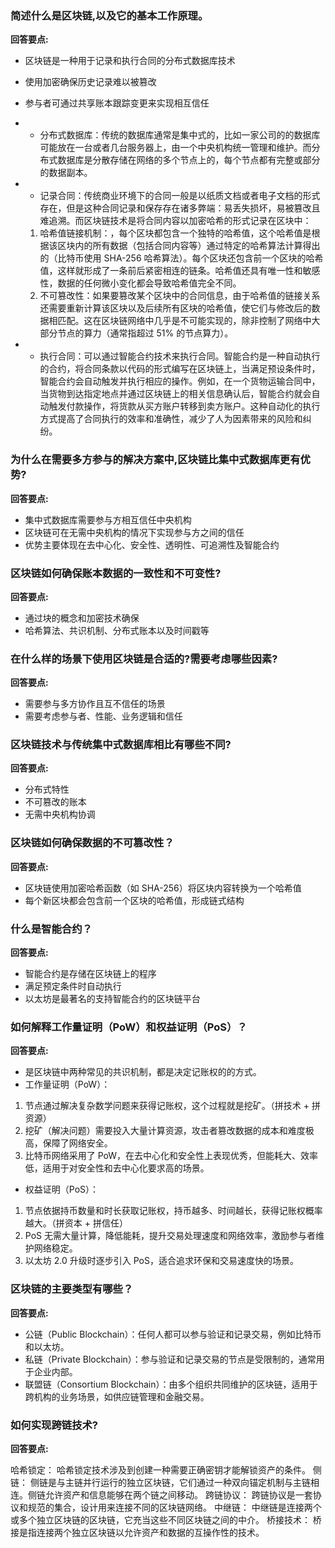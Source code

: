 ### 简述什么是区块链,以及它的基本工作原理。

**回答要点:**

- 区块链是一种用于记录和执行合同的分布式数据库技术
- 使用加密确保历史记录难以被篡改
- 参与者可通过共享账本跟踪变更来实现相互信任

- - 分布式数据库：传统的数据库通常是集中式的，比如一家公司的的数据库可能放在一台或者几台服务器上，由一个中央机构统一管理和维护。而分布式数据库是分散存储在网络的多个节点上的，每个节点都有完整或部分的数据副本。

- - 记录合同：传统商业环境下的合同一般是以纸质文档或者电子文档的形式存在，但是这种合同记录和保存存在诸多弊端：易丢失损坏，易被篡改且难追溯。而区块链技术是将合同内容以加密哈希的形式记录在区块中：
  1. 哈希值链接机制：，每个区块都包含一个独特的哈希值，这个哈希值是根据该区块内的所有数据（包括合同内容等）通过特定的哈希算法计算得出的（比特币使用 SHA-256 哈希算法）。每个区块还包含前一个区块的哈希值，这样就形成了一条前后紧密相连的链条。哈希值还具有唯一性和敏感性，数据的任何微小变化都会导致哈希值完全不同。
  2. 不可篡改性：如果要篡改某个区块中的合同信息，由于哈希值的链接关系还需要重新计算该区块以及后续所有区块的哈希值，使它们与修改后的数据相匹配。这在区块链网络中几乎是不可能实现的，除非控制了网络中大部分节点的算力（通常指超过 51% 的节点算力）。

- - 执行合同：可以通过智能合约技术来执行合同。智能合约是一种自动执行的合约，将合同条款以代码的形式编写在区块链上，当满足预设条件时，智能合约会自动触发并执行相应的操作。例如，在一个货物运输合同中，当货物到达指定地点并通过区块链上的相关信息确认后，智能合约就会自动触发付款操作，将货款从买方账户转移到卖方账户。这种自动化的执行方式提高了合同执行的效率和准确性，减少了人为因素带来的风险和纠纷。


### 为什么在需要多方参与的解决方案中,区块链比集中式数据库更有优势?

**回答要点:**

- 集中式数据库需要参与方相互信任中央机构
- 区块链可在无需中央机构的情况下实现参与方之间的信任
- 优势主要体现在去中心化、安全性、透明性、可追溯性及智能合约

### 区块链如何确保账本数据的一致性和不可变性?

**回答要点:**

- 通过块的概念和加密技术确保
- 哈希算法、共识机制、分布式账本以及时间戳等

### 在什么样的场景下使用区块链是合适的?需要考虑哪些因素?

**回答要点:**

- 需要参与多方协作且互不信任的场景
- 需要考虑参与者、性能、业务逻辑和信任

### 区块链技术与传统集中式数据库相比有哪些不同?

**回答要点:**

- 分布式特性
- 不可篡改的账本
- 无需中央机构协调

### 区块链如何确保数据的不可篡改性？

**回答要点:**

- 区块链使用加密哈希函数（如 SHA-256）将区块内容转换为一个哈希值
- 每个新区块都会包含前一个区块的哈希值，形成链式结构

### 什么是智能合约？

**回答要点:**

- 智能合约是存储在区块链上的程序
- 满足预定条件时自动执行
- 以太坊是最著名的支持智能合约的区块链平台

### 如何解释工作量证明（PoW）和权益证明（PoS）？

**回答要点:**

- 是区块链中两种常见的共识机制，都是决定记账权的的方式。
- 工作量证明（PoW）：
1. 节点通过解决复杂数学问题来获得记账权，这个过程就是挖矿。（拼技术 + 拼资源）
2. 挖矿（解决问题）需要投入大量计算资源，攻击者篡改数据的成本和难度极高，保障了网络安全。
3. 比特币网络采用了 PoW，在去中心化和安全性上表现优秀，但能耗大、效率低，适用于对安全性和去中心化要求高的场景。

- 权益证明（PoS）：
1. 节点依据持币数量和时长获取记账权，持币越多、时间越长，获得记账权概率越大。（拼资本 + 拼信任）
2. PoS 无需大量计算，降低能耗，提升交易处理速度和网络效率，激励参与者维护网络稳定。
3. 以太坊 2.0 升级时逐步引入 PoS，适合追求环保和交易速度快的场景。

### 区块链的主要类型有哪些？

**回答要点:**

- 公链（Public Blockchain）：任何人都可以参与验证和记录交易，例如比特币和以太坊。
- 私链（Private Blockchain）：参与验证和记录交易的节点是受限制的，通常用于企业内部。
- 联盟链（Consortium Blockchain）：由多个组织共同维护的区块链，适用于跨机构的业务场景，如供应链管理和金融交易。

### 如何实现跨链技术?

**回答要点:**

哈希锁定： 哈希锁定技术涉及到创建一种需要正确密钥才能解锁资产的条件。
侧链： 侧链是与主链并行运行的独立区块链，它们通过一种双向锚定机制与主链相连。侧链允许资产和信息能够在两个链之间移动。
跨链协议： 跨链协议是一套协议和规范的集合，设计用来连接不同的区块链网络。
中继链： 中继链是连接两个或多个独立区块链的区块链，它充当这些不同区块链之间的中介。
桥接技术： 桥接是指连接两个独立区块链以允许资产和数据的互操作性的技术。